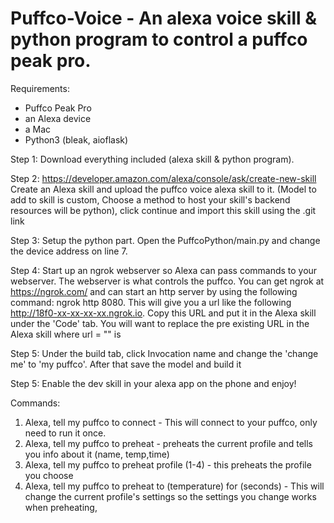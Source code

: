 # Puffco-Voice - An alexa voice skill & python program to control a puffco peak pro.

Requirements:
  - Puffco Peak Pro
  - an Alexa device
  - a Mac
  - Python3 (bleak, aioflask)

Step 1:
  Download everything included (alexa skill & python program).
  
Step 2: https://developer.amazon.com/alexa/console/ask/create-new-skill
  Create an Alexa skill and upload the puffco voice alexa skill to it. (Model to add to skill is custom, Choose a method to host your skill's backend resources will be python), click continue and import this skill using the .git link
  
Step 3:
  Setup the python part. Open the PuffcoPython/main.py and change the device address on line 7.
  
Step 4:
  Start up an ngrok webserver so Alexa can pass commands to your webserver. The webserver is what controls the puffco. You can get ngrok at https://ngrok.com/ and can start an http server by using the following command: ngrok http 8080. This will give you a url like the following http://18f0-xx-xx-xx-xx.ngrok.io. Copy this URL and put it in the Alexa skill under the 'Code' tab. You will want to replace the pre existing URL in the Alexa skill where url = "" is
  
Step 5:
  Under the build tab, click Invocation name and change the 'change me' to 'my puffco'. After that save the model and build it

Step 5: 
  Enable the dev skill in your alexa app on the phone and enjoy! 
  
Commands:
  1. Alexa, tell my puffco to connect - This will connect to your puffco, only need to run it once.
  2. Alexa, tell my puffco to preheat - preheats the current profile and tells you info about it (name, temp,time)
  3. Alexa, tell my puffco to preheat profile (1-4) - this preheats the profile you choose
  4. Alexa, tell my puffco to preheat to (temperature) for (seconds) - This will change the current profile's settings so the settings you change works when preheating, 


  
